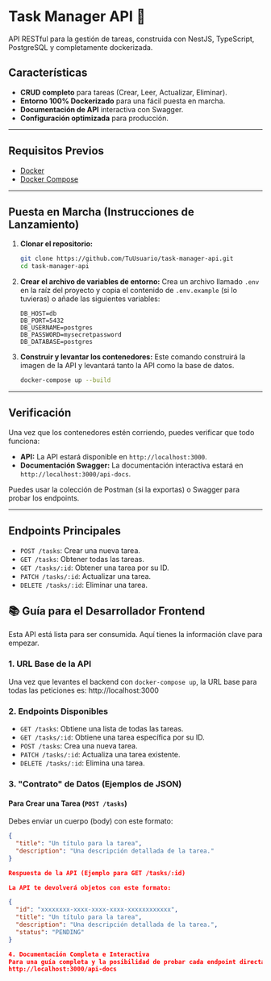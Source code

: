 # Task Manager API 🚀

API RESTful para la gestión de tareas, construida con NestJS, TypeScript, PostgreSQL y completamente dockerizada.

## Características

*   **CRUD completo** para tareas (Crear, Leer, Actualizar, Eliminar).
*   **Entorno 100% Dockerizado** para una fácil puesta en marcha.
*   **Documentación de API** interactiva con Swagger.
*   **Configuración optimizada** para producción.

---

## Requisitos Previos

*   [Docker](https://www.docker.com/products/docker-desktop/)
*   [Docker Compose](https://docs.docker.com/compose/install/)

---

## Puesta en Marcha (Instrucciones de Lanzamiento)

1.  **Clonar el repositorio:**
    ```bash
    git clone https://github.com/TuUsuario/task-manager-api.git
    cd task-manager-api
    ```

2.  **Crear el archivo de variables de entorno:**
    Crea un archivo llamado `.env` en la raíz del proyecto y copia el contenido de `.env.example` (si lo tuvieras) o añade las siguientes variables:
    ```env
    DB_HOST=db
    DB_PORT=5432
    DB_USERNAME=postgres
    DB_PASSWORD=mysecretpassword
    DB_DATABASE=postgres
    ```

3.  **Construir y levantar los contenedores:**
    Este comando construirá la imagen de la API y levantará tanto la API como la base de datos.
    ```bash
    docker-compose up --build
    ```

---

## Verificación

Una vez que los contenedores estén corriendo, puedes verificar que todo funciona:

*   **API:** La API estará disponible en `http://localhost:3000`.
*   **Documentación Swagger:** La documentación interactiva estará en `http://localhost:3000/api-docs`.

Puedes usar la colección de Postman (si la exportas) o Swagger para probar los endpoints.

---

## Endpoints Principales

*   `POST /tasks`: Crear una nueva tarea.
*   `GET /tasks`: Obtener todas las tareas.
*   `GET /tasks/:id`: Obtener una tarea por su ID.
*   `PATCH /tasks/:id`: Actualizar una tarea.
*   `DELETE /tasks/:id`: Eliminar una tarea.



## 📚 Guía para el Desarrollador Frontend

Esta API está lista para ser consumida. Aquí tienes la información clave para empezar.

### 1. URL Base de la API

Una vez que levantes el backend con `docker-compose up`, la URL base para todas las peticiones es:
http://localhost:3000


### 2. Endpoints Disponibles

*   `GET /tasks`: Obtiene una lista de todas las tareas.
*   `GET /tasks/:id`: Obtiene una tarea específica por su ID.
*   `POST /tasks`: Crea una nueva tarea.
*   `PATCH /tasks/:id`: Actualiza una tarea existente.
*   `DELETE /tasks/:id`: Elimina una tarea.

### 3. "Contrato" de Datos (Ejemplos de JSON)

#### Para Crear una Tarea (`POST /tasks`)
Debes enviar un cuerpo (body) con este formato:
```json
{
  "title": "Un título para la tarea",
  "description": "Una descripción detallada de la tarea."
}

Respuesta de la API (Ejemplo para GET /tasks/:id)

La API te devolverá objetos con este formato:

{
  "id": "xxxxxxxx-xxxx-xxxx-xxxx-xxxxxxxxxxxx",
  "title": "Un título para la tarea",
  "description": "Una descripción detallada de la tarea.",
  "status": "PENDING"
}

4. Documentación Completa e Interactiva
Para una guía completa y la posibilidad de probar cada endpoint directamente desde el navegador, visita la documentación de Swagger una vez que el backend esté corriendo:
http://localhost:3000/api-docs

